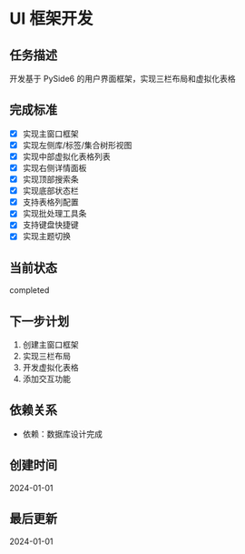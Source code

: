 # UI 框架开发

## 任务描述
开发基于 PySide6 的用户界面框架，实现三栏布局和虚拟化表格

## 完成标准
- [x] 实现主窗口框架
- [x] 实现左侧库/标签/集合树形视图
- [x] 实现中部虚拟化表格列表
- [x] 实现右侧详情面板
- [x] 实现顶部搜索条
- [x] 实现底部状态栏
- [x] 支持表格列配置
- [x] 实现批处理工具条
- [x] 支持键盘快捷键
- [x] 实现主题切换

## 当前状态
completed

## 下一步计划
1. 创建主窗口框架
2. 实现三栏布局
3. 开发虚拟化表格
4. 添加交互功能

## 依赖关系
- 依赖：数据库设计完成

## 创建时间
2024-01-01

## 最后更新
2024-01-01
